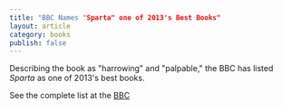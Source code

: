 ```yaml
---
title: "BBC Names "Sparta" one of 2013's Best Books"
layout: article
category: books
publish: false
---
```

Describing the book as "harrowing" and "palpable," the BBC has listed *Sparta* as one of 2013's best books. 

See the complete list at the [BBC](http://www.bbc.com/culture/story/20131218-the-ten-best-books-of-2013)